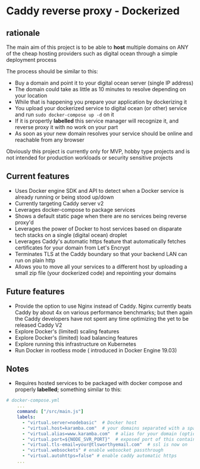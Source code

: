 # Caddy reverse proxy - Dockerized

## rationale
The main aim of this project is to be able to **host** multiple domains on ANY of the cheap hosting 
providers such as digital ocean through a simple deployment process

The process should be similar to this:
- Buy a domain and point it to your digital ocean server (single IP address)
- The domain could take as little as 10 minutes to resolve depending on your location 
- While that is happening you prepare your application by dockerizing it
- You upload your dockerized service to digital ocean (or other) service and run `sudo docker-compose up -d` on it
- If it is propertly **labelled** this service manager will recognize it, and reverse proxy it with no work on your part
- As soon as your new domain resolves your service should be online and reachable from any browser

Obviously this project is currently only for MVP, hobby type projects and is not intended for production workloads or security sensitive projects

## Current features
- Uses Docker engine SDK and API to detect when a Docker service is already running or being stood up/down
- Currently targeting Caddy server v2
- Leverages docker-compose to package services
- Shows a default static page when there are no services being reverse proxy'd
- Leverages the power of Docker to host services based on disparate tech stacks on a single (digital ocean) droplet
- Leverages Caddy's automatic https feature that automatically fetches certificates for your domain from Let's Encrypt
- Terminates TLS at the Caddy boundary so that your backend LAN can run on plain http
- Allows you to move all your services to a different host by uploading a small zip file (your dockerized code) and repointing your domains

## Future features
- Provide the option to use Nginx instead of Caddy. Nginx currently beats Caddy by about 4x on various performance
 benchmarks; but then again the Caddy developers have not spent any time optimizing the yet to be released Caddy V2 
- Explore Docker's (limited) scaling features
- Explore Docker's (limited) load balancing features
- Explore running this infrastructure on Kubernetes 
- Run Docker in rootless mode ( introduced in Docker Engine 19.03)

## Notes
- Requires hosted services to be packaged with docker compose and properly **labelled**; something similar to this:

```yaml
# docker-compose.yml
    ...
    command: ["/src/main.js"]
    labels:
      - "virtual.server=nodebasic"  # Docker host
      - "virtual.host=karamba.com"  # your domains separated with a space
      - "virtual.alias=www.karamba.com"  # alias for your domain (optional) separated with a space
      - "virtual.port=${NODE_SVR_PORT}"  # exposed port of this container
      - "virtual.tls-email=your@tlsworthyemail.com"  # ssl is now on
      - "virtual.websockets" # enable websocket passthrough
      - "virtual.autohttps=false" # enable caddy automatic https
    ...
```
